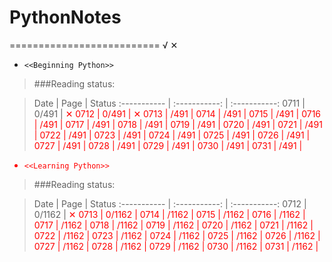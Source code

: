 # PythonNotes


==========================
 √  ✕

* `<<Beginning Python>>`



>###Reading status:

>Date         |  Page 			|   Status
:----------- | :-----------: 	| :-----------:
0711         | 0/491        	| <font color="red">✕<font>
0712         | 0/491        	| <font color="RED">✕<font>
0713         | /491        	| <font color="RED"><font>
0714         | /491        	| <font color="RED"><font>
0715         | /491        	| <font color="RED"><font>
0716         | /491        	| <font color="RED"><font>
0717         | /491        	| <font color="RED"><font>
0718         | /491        	| <font color="RED"><font>
0719         | /491        	| <font color="RED"><font>
0720         | /491        	| <font color="RED"><font>
0721         | /491        	| <font color="RED"><font>
0722         | /491        	| <font color="RED"><font>
0723         | /491        	| <font color="RED"><font>
0724         | /491        	| <font color="RED"><font>
0725         | /491        	| <font color="RED"><font>
0726         | /491        	| <font color="RED"><font>
0727         | /491        	| <font color="RED"><font>
0728         | /491        	| <font color="RED"><font>
0729         | /491        	| <font color="RED"><font>
0730         | /491        	| <font color="RED"><font>
0731         | /491        | <font color="RED"><font>


* `<<Learning Python>>`

>###Reading status:

>Date         |  Page 			|   Status
:----------- | :-----------: 	| :-----------:
0712         | 0/1162        	| <font color="RED">✕<font>
0713         | 0/1162        	| <font color="RED"><font>
0714         | /1162        	| <font color="RED"><font>
0715         | /1162        	| <font color="RED"><font>
0716         | /1162        	| <font color="RED"><font>
0717         | /1162        	| <font color="RED"><font>
0718         | /1162        	| <font color="RED"><font>
0719         | /1162        	| <font color="RED"><font>
0720         | /1162        	| <font color="RED"><font>
0721         | /1162        	| <font color="RED"><font>
0722         | /1162        	| <font color="RED"><font>
0723         | /1162        	| <font color="RED"><font>
0724         | /1162        	| <font color="RED"><font>
0725         | /1162        	| <font color="RED"><font>
0726         | /1162        	| <font color="RED"><font>
0727         | /1162        	| <font color="RED"><font>
0728         | /1162        	| <font color="RED"><font>
0729         | /1162        	| <font color="RED"><font>
0730         | /1162        	| <font color="RED"><font>
0731         | /1162           | <font color="RED"><font>

